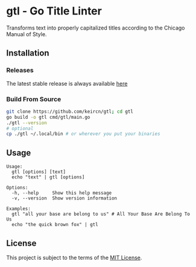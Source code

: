 # gtl - Go Title Linter

Transforms text into properly capitalized titles according to the Chicago Manual of Style.

## Installation

### Releases

The latest stable release is always available [here](https://github.com/keircn/gtl/releases/latest)

### Build From Source

```sh
git clone https://github.com/keircn/gtl; cd gtl
go build -o gtl cmd/gtl/main.go
./gtl --version
# optional
cp ./gtl ~/.local/bin # or wherever you put your binaries
```

## Usage

```
Usage:
  gtl [options] [text]
  echo "text" | gtl [options]

Options:
  -h, --help     Show this help message
  -v, --version  Show version information

Examples:
  gtl "all your base are belong to us" # All Your Base Are Belong To Us
  echo "the quick brown fox" | gtl
```

## License

This project is subject to the terms of the [MIT License](./LICENSE).
